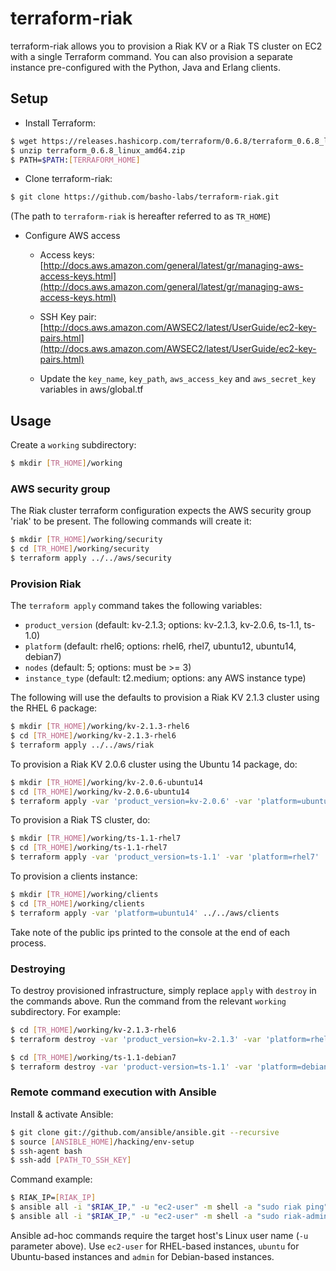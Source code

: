 # terraform-riak

terraform-riak allows you to provision a Riak KV or a Riak TS cluster on EC2 with a single Terraform command. You can also provision a separate instance pre-configured with the Python, Java and Erlang clients.

## Setup

* Install Terraform: 

```bash
$ wget https://releases.hashicorp.com/terraform/0.6.8/terraform_0.6.8_linux_amd64.zip
$ unzip terraform_0.6.8_linux_amd64.zip
$ PATH=$PATH:[TERRAFORM_HOME]
```

* Clone terraform-riak: 

```bash
$ git clone https://github.com/basho-labs/terraform-riak.git
```

(The path to `terraform-riak` is hereafter referred to as `TR_HOME`)

* Configure AWS access

  * Access keys: [http://docs.aws.amazon.com/general/latest/gr/managing-aws-access-keys.html](http://docs.aws.amazon.com/general/latest/gr/managing-aws-access-keys.html)

  * SSH Key pair: [http://docs.aws.amazon.com/AWSEC2/latest/UserGuide/ec2-key-pairs.html](http://docs.aws.amazon.com/AWSEC2/latest/UserGuide/ec2-key-pairs.html)

  * Update the `key_name`, `key_path`, `aws_access_key` and `aws_secret_key` variables in aws/global.tf

## Usage

Create a `working` subdirectory:

```bash
$ mkdir [TR_HOME]/working
```

### AWS security group

The Riak cluster terraform configuration expects the AWS security group 'riak' to be present. The following commands will create it:

```bash
$ mkdir [TR_HOME]/working/security
$ cd [TR_HOME]/working/security
$ terraform apply ../../aws/security
```

### Provision Riak

The `terraform apply` command takes the following variables:

* `product_version` (default: kv-2.1.3; options: kv-2.1.3, kv-2.0.6, ts-1.1, ts-1.0)
* `platform` (default: rhel6; options: rhel6, rhel7, ubuntu12, ubuntu14, debian7)
* `nodes` (default: 5; options: must be >= 3)
* `instance_type` (default: t2.medium; options: any AWS instance type)

The following will use the defaults to provision a Riak KV 2.1.3 cluster using the RHEL 6 package:

```bash
$ mkdir [TR_HOME]/working/kv-2.1.3-rhel6
$ cd [TR_HOME]/working/kv-2.1.3-rhel6
$ terraform apply ../../aws/riak
```

To provision a Riak KV 2.0.6 cluster using the Ubuntu 14 package, do:

```bash
$ mkdir [TR_HOME]/working/kv-2.0.6-ubuntu14
$ cd [TR_HOME]/working/kv-2.0.6-ubuntu14
$ terraform apply -var 'product_version=kv-2.0.6' -var 'platform=ubuntu14' ../../aws/riak
```

To provision a Riak TS cluster, do:

```bash
$ mkdir [TR_HOME]/working/ts-1.1-rhel7
$ cd [TR_HOME]/working/ts-1.1-rhel7
$ terraform apply -var 'product_version=ts-1.1' -var 'platform=rhel7' ../../aws/riak
```

To provision a clients instance:

```bash
$ mkdir [TR_HOME]/working/clients
$ cd [TR_HOME]/working/clients
$ terraform apply -var 'platform=ubuntu14' ../../aws/clients
```

Take note of the public ips printed to the console at the end of each process.

### Destroying

To destroy provisioned infrastructure, simply replace `apply` with `destroy` in the commands above. Run the command from the relevant `working` subdirectory. For example:

```bash
$ cd [TR_HOME]/working/kv-2.1.3-rhel6
$ terraform destroy -var 'product_version=kv-2.1.3' -var 'platform=rhel6' ../../aws/riak

$ cd [TR_HOME]/working/ts-1.1-debian7
$ terraform destroy -var 'product-version=ts-1.1' -var 'platform=debian7' ../../aws/riak
```

### Remote command execution with Ansible

Install & activate Ansible:

```bash
$ git clone git://github.com/ansible/ansible.git --recursive
$ source [ANSIBLE_HOME]/hacking/env-setup
$ ssh-agent bash
$ ssh-add [PATH_TO_SSH_KEY]
```

Command example:

```bash
$ RIAK_IP=[RIAK_IP]
$ ansible all -i "$RIAK_IP," -u "ec2-user" -m shell -a "sudo riak ping"
$ ansible all -i "$RIAK_IP," -u "ec2-user" -m shell -a "sudo riak-admin member_status"
```

Ansible ad-hoc commands require the target host's Linux user name (`-u` parameter above). Use `ec2-user` for RHEL-based instances, `ubuntu` for Ubuntu-based instances and `admin` for Debian-based instances.

